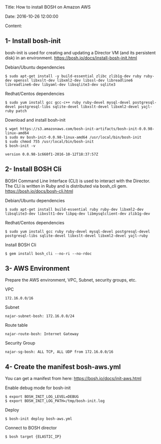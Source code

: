 Title: How to install BOSH on Amazon AWS

Date: 2016-10-26 12:00:00

Content:

## 1- Install bosh-init

bosh-init is used for creating and updating a Director VM (and its persistent disk) in an environment. https://bosh.io/docs/install-bosh-init.html

Debian/Ubuntu dependencies
```
$ sudo apt-get install -y build-essential zlibc zlib1g-dev ruby ruby-dev openssl libxslt-dev libxml2-dev libssl-dev libreadline6 libreadline6-dev libyaml-dev libsqlite3-dev sqlite3
```

Redhat/Centos dependencies
```
$ sudo yum install gcc gcc-c++ ruby ruby-devel mysql-devel postgresql-devel postgresql-libs sqlite-devel libxslt-devel libxml2-devel yajl-ruby patch
```

Download and install bosh-init
```
$ wget https://s3.amazonaws.com/bosh-init-artifacts/bosh-init-0.0.98-linux-amd64
$ sudo mv bosh-init-0.0.98-linux-amd64 /usr/local/bin/bosh-init
$ sudo chmod 755 /usr/local/bin/bosh-init
$ bosh-init -v

version 0.0.98-1c660f1-2016-10-12T18:37:57Z
```

## 2- Install BOSH Cli

BOSH Command Line Interface (CLI) is used to interact with the Director. The CLI is written in Ruby and is distributed via bosh_cli gem. https://bosh.io/docs/bosh-cli.html

Debian/Ubuntu dependencies
```
$ sudo apt-get install build-essential ruby ruby-dev libxml2-dev libsqlite3-dev libxslt1-dev libpq-dev libmysqlclient-dev zlib1g-dev
```

Redhat/Centos dependencies
```
$ sudo yum install gcc ruby ruby-devel mysql-devel postgresql-devel postgresql-libs sqlite-devel libxslt-devel libxml2-devel yajl-ruby
```

Install BOSH Cli
```
$ gem install bosh_cli --no-ri --no-rdoc
```

## 3- AWS Environment

Prepare the AWS environment, VPC, Subnet, security groups, etc.

VPC
```
172.16.0.0/16
```

Subnet
```
najar-subnet-bosh: 172.16.0.0/24
```

Route table
```
najar-route-bosh: Internet Gateway
```

Security Group
```
najar-sg-bosh: ALL TCP, ALL UDP from 172.16.0.0/16
```

## 4- Create the manifest bosh-aws.yml

You can get a manifest from here: https://bosh.io/docs/init-aws.html

Enable debug mode for bosh-init
```
$ export BOSH_INIT_LOG_LEVEL=DEBUG
$ export BOSH_INIT_LOG_PATH=/tmp/bosh-init.log
```

Deploy
```
$ bosh-init deploy bosh-aws.yml
```

Connect to BOSH director
```
$ bosh target {ELASTIC_IP}
```